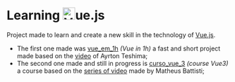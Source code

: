 # Learning <img width="28px" alt="Vue Logo" src="https://upload.wikimedia.org/wikipedia/commons/thumb/9/95/Vue.js_Logo_2.svg/1184px-Vue.js_Logo_2.svg.png">ue.js 

Project made to learn and create a new skill in the technology of [Vue.js](https://vuejs.org/guide/introduction.html).

 - The first one made was [vue_em_1h](https://github.com/mateusfilipe/learning-vue/tree/main/vue_em_1h) _(Vue in 1h)_ a fast and short project made based on the [video](https://www.youtube.com/watch?v=cSa-SMVMGsE) of Ayrton Teshima;
 - The second one made and still in progress is [curso_vue_3](https://github.com/mateusfilipe/learning-vue/tree/main/curso_vue_3) _(course Vue3)_ a course based on the [series of video](https://www.youtube.com/playlist?list=PLnDvRpP8BnezDglaAvtWgQXzsOmXUuRHL) made by Matheus Battisti;
